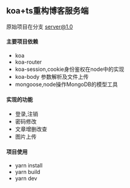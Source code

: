## koa+ts重构博客服务端
原始项目在分支 [server@1.0](../../tree/server@1.0)
#### 主要项目依赖
+ koa
+ koa-router
+ koa-session,cookie身份鉴权在node中的实现
+ koa-body 参数解析及文件上传
+ mongoose,node操作MongoDB的模型工具
#### 实现的功能
+ 登录,注销
+ 密码修改
+ 文章增删改查
+ 图片上传
#### 项目使用
+ yarn install
+ yarn build
+ yarn dev
